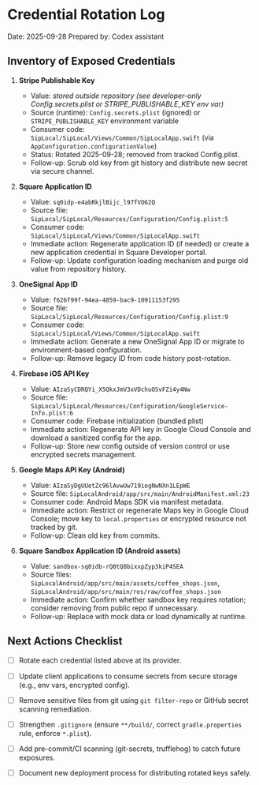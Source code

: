# Credential Rotation Log

Date: 2025-09-28
Prepared by: Codex assistant

## Inventory of Exposed Credentials

1. **Stripe Publishable Key**  
   - Value: _stored outside repository (see developer-only Config.secrets.plist or STRIPE_PUBLISHABLE_KEY env var)_  
   - Source (runtime): `Config.secrets.plist` (ignored) or `STRIPE_PUBLISHABLE_KEY` environment variable  
   - Consumer code: `SipLocal/SipLocal/Views/Common/SipLocalApp.swift` (via `AppConfiguration.configurationValue`)  
   - Status: Rotated 2025-09-28; removed from tracked Config.plist.  
   - Follow-up: Scrub old key from git history and distribute new secret via secure channel.

2. **Square Application ID**  
   - Value: `sq0idp-e4abRkjlBijc_l97fVO62Q`  
   - Source file: `SipLocal/SipLocal/Resources/Configuration/Config.plist:5`  
   - Consumer code: `SipLocal/SipLocal/Views/Common/SipLocalApp.swift`  
   - Immediate action: Regenerate application ID (if needed) or create a new application credential in Square Developer portal.  
   - Follow-up: Update configuration loading mechanism and purge old value from repository history.

3. **OneSignal App ID**  
   - Value: `f626f99f-94ea-4859-bac9-10911153f295`  
   - Source file: `SipLocal/SipLocal/Resources/Configuration/Config.plist:9`  
   - Consumer code: `SipLocal/SipLocal/Views/Common/SipLocalApp.swift`  
   - Immediate action: Generate a new OneSignal App ID or migrate to environment-based configuration.  
   - Follow-up: Remove legacy ID from code history post-rotation.

4. **Firebase iOS API Key**  
   - Value: `AIzaSyCDRQYi_X5QkxJmV3xVDchuOSvFZi4y4Nw`  
   - Source file: `SipLocal/SipLocal/Resources/Configuration/GoogleService-Info.plist:6`  
   - Consumer code: Firebase initialization (bundled plist)  
   - Immediate action: Regenerate API key in Google Cloud Console and download a sanitized config for the app.  
   - Follow-up: Store new config outside of version control or use encrypted secrets management.

5. **Google Maps API Key (Android)**  
   - Value: `AIzaSyDgUUetZc96lAvwUw719iegNwNXn1LEpWE`  
   - Source file: `SipLocalAndroid/app/src/main/AndroidManifest.xml:23`  
   - Consumer code: Android Maps SDK via manifest metadata.  
   - Immediate action: Restrict or regenerate Maps key in Google Cloud Console; move key to `local.properties` or encrypted resource not tracked by git.  
   - Follow-up: Clean old key from commits.

6. **Square Sandbox Application ID (Android assets)**  
   - Value: `sandbox-sq0idb-rQ0tQ8bixxpZyp3kiP4SEA`  
   - Source files: `SipLocalAndroid/app/src/main/assets/coffee_shops.json`, `SipLocalAndroid/app/src/main/res/raw/coffee_shops.json`  
   - Immediate action: Confirm whether sandbox key requires rotation; consider removing from public repo if unnecessary.  
   - Follow-up: Replace with mock data or load dynamically at runtime.

## Next Actions Checklist

- [ ] Rotate each credential listed above at its provider.  
- [ ] Update client applications to consume secrets from secure storage (e.g., env vars, encrypted config).  
- [ ] Remove sensitive files from git using `git filter-repo` or GitHub secret scanning remediation.  
- [ ] Strengthen `.gitignore` (ensure `**/build/`, correct `gradle.properties` rule, enforce `*.plist`).  
- [ ] Add pre-commit/CI scanning (git-secrets, trufflehog) to catch future exposures.  
- [ ] Document new deployment process for distributing rotated keys safely.

